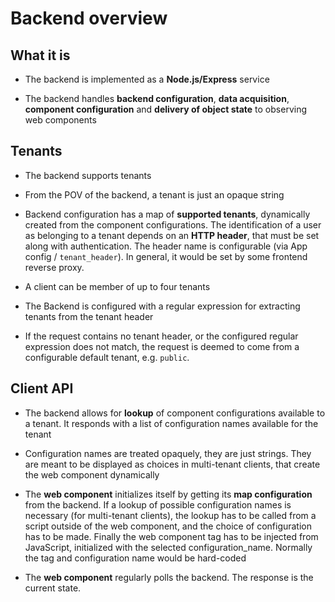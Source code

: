 # Backend overview

## What it is

* The backend is implemented as a __Node.js/Express__ service

* The backend handles __backend configuration__,
  __data acquisition__, __component configuration__ and __delivery
  of object state__ to observing web components

## Tenants  

* The backend supports tenants

* From the POV of the backend, a tenant is just an opaque string

* Backend configuration has a map of __supported tenants__,
  dynamically created from the component configurations. The
  identification of a user as belonging to a tenant depends
  on an __HTTP header__, that must be set along with
  authentication. The header name is configurable (via App
  config / `tenant_header`). In general, it would be set by 
  some frontend reverse proxy.

* A client can be member of up to four tenants

* The Backend is configured with a regular expression for
  extracting tenants from the tenant header
  
* If the request contains no tenant header, or the configured
  regular expression does not match, the request is deemed
  to come from a configurable default tenant, e.g. `public`.

## Client API

* The backend allows for __lookup__ of component configurations
  available to a tenant. It responds with a list of
  configuration names available for the tenant

* Configuration names are treated opaquely, they are just
  strings. They are meant to be displayed as choices in
  multi-tenant clients, that create the web component 
  dynamically

* The __web component__ initializes itself by getting its
  __map configuration__ from the backend. If a lookup of
  possible configuration names is necessary (for
  multi-tenant clients), the lookup has to be called from a
  script outside of the web component, and the choice of
  configuration has to be made. Finally the web component
  tag has to be injected from JavaScript, initialized with
  the selected configuration_name. Normally the tag and
  configuration name would be hard-coded
  
* The __web component__ regularly polls the backend. The
  response is the current state.
